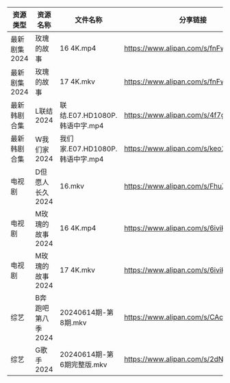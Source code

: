 | 资源类型     | 资源名称        | 文件名称                     | 分享链接                                 | 更新时间                |
| -------- | ----------- | ------------------------ | ------------------------------------ | ------------------- |
| 最新剧集2024 | 玫瑰的故事       | 16 4K.mp4                | https://www.alipan.com/s/fnFwjLQJnWZ | 2024-06-15 00:09:28 |
| 最新剧集2024 | 玫瑰的故事       | 17 4K.mkv                | https://www.alipan.com/s/fnFwjLQJnWZ | 2024-06-15 00:09:28 |
| 最新韩剧合集   | L联结2024     | 联结.E07.HD1080P.韩语中字.mp4  | https://www.alipan.com/s/4f7g9UiAEUn | 2024-06-15 00:08:50 |
| 最新韩剧合集   | W我们家2024    | 我们家.E07.HD1080P.韩语中字.mp4 | https://www.alipan.com/s/keo1YwSJiuD | 2024-06-15 00:09:06 |
| 电视剧      | D但愿人长久2024  | 16.mkv                   | https://www.alipan.com/s/FhuZUhrsRyc | 2024-06-15 00:05:22 |
| 电视剧      | M玫瑰的故事2024  | 16 4K.mp4                | https://www.alipan.com/s/6iviKZ6AX5y | 2024-06-15 00:05:54 |
| 电视剧      | M玫瑰的故事2024  | 17 4K.mkv                | https://www.alipan.com/s/6iviKZ6AX5y | 2024-06-15 00:05:54 |
| 综艺       | B奔跑吧第八季2024 | 20240614期-第8期.mkv        | https://www.alipan.com/s/CAcGkk8vZXT | 2024-06-15 00:06:45 |
| 综艺       | G歌手2024     | 20240614期-第6期完整版.mkv     | https://www.alipan.com/s/2dNKCR1mK3D | 2024-06-15 00:07:02 |
